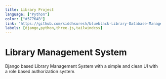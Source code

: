 ```yaml
---
title: Library Project
language: ["Python"]
color: ["#3776AB"]
link: "https://github.com/siddhsuresh/blueblack-Library-Database-Management"
labels: [django,python,three.js,tailwindcss]
---
```


# Library Management System

Django based Library Management System with a simple and clean UI with a role based authorization system.